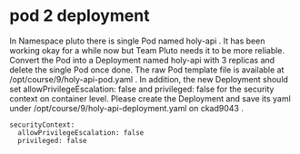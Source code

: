 # pod 2 deployment
In Namespace pluto there is single Pod named holy-api . It has been working okay for a while now but Team Pluto needs it to be
more reliable.
Convert the Pod into a Deployment named holy-api with 3 replicas and delete the single Pod once done. The raw Pod template file
is available at /opt/course/9/holy-api-pod.yaml .
In addition, the new Deployment should set allowPrivilegeEscalation: false and privileged: false for the security context
on container level.
Please create the Deployment and save its yaml under /opt/course/9/holy-api-deployment.yaml on ckad9043 .

```
securityContext:
  allowPrivilegeEscalation: false
  privileged: false
```